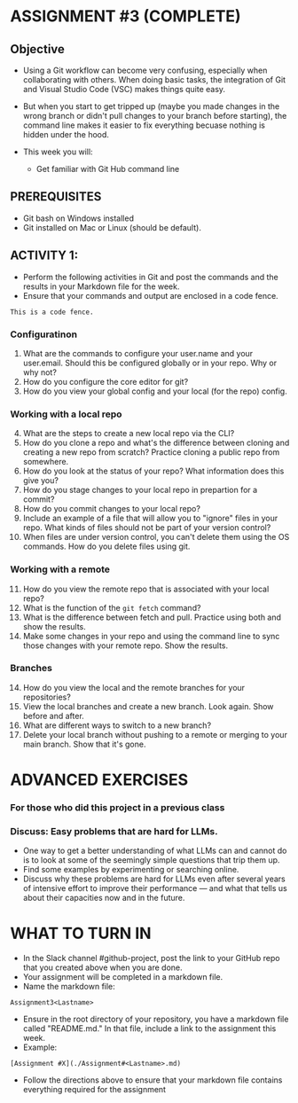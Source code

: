 # ASSIGNMENT #3 (COMPLETE) 

## Objective

- Using a Git workflow can become very confusing, especially when collaborating with others.  When doing basic tasks, the integration of Git and Visual 
Studio Code (VSC) makes things quite easy.  

- But when you start to get tripped up (maybe you made changes in the wrong branch or didn't pull changes to your branch before starting), the command line makes it
easier to fix everything becuase nothing is hidden under the hood.  

- This week you will: 
    - Get familiar with Git Hub command line  

## PREREQUISITES  
- Git bash on Windows installed 
- Git installed on Mac or Linux (should be default).

## ACTIVITY 1: 

- Perform the following activities in Git and post the commands and the results in your Markdown file for the week.  
- Ensure that your commands and output are enclosed in a code fence. 

```
This is a code fence. 
```

### Configuratinon 
1. What are the commands to configure your user.name and your user.email.  Should this be configured globally or in your repo.  Why or why not?
2. How do you configure the core editor for git?
3. How do you view your global config and your local (for the repo) config. 

### Working with a local repo
4. What are the steps to create a new local repo via the CLI?
5. How do you clone a repo and what's the difference between cloning and creating a new repo from scratch?  Practice cloning a public repo from somewhere.  
6. How do you look at the status of your repo?  What information does this give you? 
7. How do you stage changes to your local repo in prepartion for a commit?
8. How do you commit changes to your local repo?
9. Include an example of a file that will allow you to "ignore" files in your repo.  What kinds of files should not be part of your version control? 
10. When files are under version control, you can't delete them using the OS commands.   How do you delete files using git.  

### Working with a remote
11. How do you view the remote repo that is associated with your local repo? 
12. What is the function of the ```git fetch``` command?  
13. What is the difference between fetch and pull.  Practice using both and show the results. 
14. Make some changes in your repo and using the command line to sync those changes with your remote repo.  Show the results.  

### Branches
14. How do you view the local and the remote branches for your repositories? 
15. View the local branches and create a new branch.  Look again.  Show before and after.  
16. What are different ways to switch to a new branch?  
17. Delete your local branch without pushing to a remote or merging to your main branch.  Show that it's gone. 



# ADVANCED EXERCISES
### For those who did this project in a previous class

### Discuss:  Easy problems that are hard for LLMs.
- One way to get a better understanding of what LLMs can and cannot do is to look at some of the seemingly simple questions that trip them up. 
- Find some examples by experimenting or searching online.
- Discuss why these problems are hard for LLMs even after several years of intensive effort to improve their performance — and what that tells us about their capacities now and in the future.


# WHAT TO TURN IN

- In the Slack channel #github-project, post the link to your GitHub repo that you created above when you are done.
- Your assignment will be completed in a markdown file. 
- Name the markdown file:

```
Assignment3<Lastname>
```

- Ensure in the root directory of your repository, you have a markdown file called "README.md."  In that file, include a link to the assignment this week. 
- Example: 

```
[Assignment #X](./Assignment#<Lastname>.md)
```

- Follow the directions above to ensure that your markdown file contains everything required for the assignment